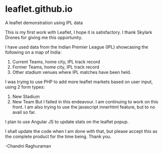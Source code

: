 # leaflet.github.io
A leaflet demonstration using IPL data

This is my first work with Leaflet, I hope it is satisfactory. I thank Skylark Drones for giving me this opportunity.

I have used data from the Indian Premier League (IPL) showcasing the following on a map of India:
1. Current Teams, home city, IPL track record
2. Former Teams, home city, IPL track record
3. Other stadium venues where IPL matches have been held.

I was trying to use PHP to add more leaflet markets based on user input, using 2 form types:
1. New Stadium
2. New Team
But I failed in this endeavour. I am continuing to work on this front. 
I am also trying to use the javascript innerhtml feature, but to no avail so far.

I plan to use Angular JS to update stats on the leaflet popup.

I shall update the code when I am done with that, but please accept this as the complete product for the time being. Thank you.

-Chandni Raghuraman
